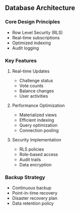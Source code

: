 ## Database Architecture

### Core Design Principles
- Row Level Security (RLS)
- Real-time subscriptions
- Optimized indexing
- Audit logging

### Key Features
1. Real-time Updates
   - Challenge status
   - Vote counts
   - Balance changes
   - User activities

2. Performance Optimization
   - Materialized views
   - Efficient indexing
   - Query optimization
   - Connection pooling

3. Security Implementation
   - RLS policies
   - Role-based access
   - Audit trails
   - Data encryption

### Backup Strategy
- Continuous backup
- Point-in-time recovery
- Disaster recovery plan
- Data retention policy